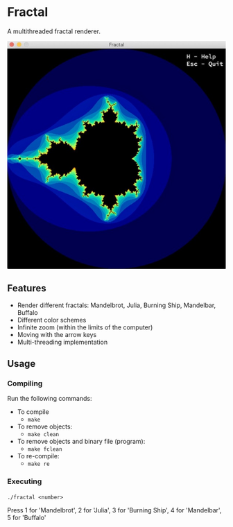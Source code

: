 # Fractal

A multithreaded fractal renderer.

![screenshot](./docs/scr.jpeg)

## Features

* Render different fractals: Mandelbrot, Julia, Burning Ship, Mandelbar, Buffalo
* Different color schemes
* Infinite zoom (within the limits of the computer)
* Moving with the arrow keys
* Multi-threading implementation

## Usage

### Compiling

Run the following commands:

* To compile
	- `make`
* To remove objects:
	- `make clean`
* To remove objects and binary file (program):
	- `make fclean`
* To re-compile:
	- `make re`

### Executing

`./fractal <number>`

Press 1 for 'Mandelbrot', 2 for 'Julia', 3 for 'Burning Ship', 4 for 'Mandelbar', 5 for 'Buffalo'
